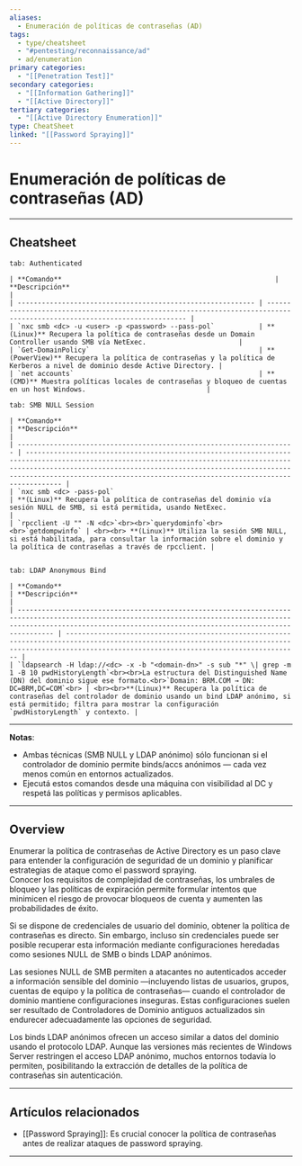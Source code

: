 ```yaml
---
aliases:
  - Enumeración de políticas de contraseñas (AD)
tags:
  - type/cheatsheet
  - "#pentesting/reconnaissance/ad"
  - ad/enumeration
primary categories:
  - "[[Penetration Test]]"
secondary categories:
  - "[[Information Gathering]]"
  - "[[Active Directory]]"
tertiary categories:
  - "[[Active Directory Enumeration]]"
type: CheatSheet
linked: "[[Password Spraying]]"
---
```

# Enumeración de políticas de contraseñas (AD)

***

## Cheatsheet

````tabs
tab: Authenticated

| **Comando**                                                     | **Descripción**                                                                                                              |
| ----------------------------------------------------------- | ------------------------------------------------------------------------------------------------------------------------ |
| `nxc smb <dc> -u <user> -p <password> --pass-pol`           | **(Linux)** Recupera la política de contraseñas desde un Domain Controller usando SMB vía NetExec.                       |
| `Get-DomainPolicy`                                          | **(PowerView)** Recupera la política de contraseñas y la política de Kerberos a nivel de dominio desde Active Directory. |
| `net accounts`                                              | **(CMD)** Muestra políticas locales de contraseñas y bloqueo de cuentas en un host Windows.                              |

tab: SMB NULL Session

| **Comando**                                                               | **Descripción**                                                                                                                                                                                                                                                                                       |
| --------------------------------------------------------------------- | ------------------------------------------------------------------------------------------------------------------------------------------------------------------------------------------------------------------------------------------------------------------------------------------------- |
| `nxc smb <dc> -pass-pol`                                              | **(Linux)** Recupera la política de contraseñas del dominio vía sesión NULL de SMB, si está permitida, usando NetExec.                                                                                                                                                                            |
| `rpcclient -U "" -N <dc>`<br><br>`querydominfo`<br><br>`getdompwinfo` | <br><br> **(Linux)** Utiliza la sesión SMB NULL, si está habilitada, para consultar la información sobre el dominio y la política de contraseñas a través de rpcclient. |


tab: LDAP Anonymous Bind

| **Comando**                                                                                                                                                                                                                     | **Descripción**                                                                                                                                                                                            |
| --------------------------------------------------------------------------------------------------------------------------------------------------------------------------------------------------------------------------- | ------------------------------------------------------------------------------------------------------------------------------------------------------------------------------------------------------ |
| `ldapsearch -H ldap://<dc> -x -b "<domain-dn>" -s sub "*" \| grep -m 1 -B 10 pwdHistoryLength`<br><br>La estructura del Distinguished Name (DN) del dominio sigue ese formato.<br>`Domain: BRM.COM → DN: DC=BRM,DC=COM`<br> | <br><br>**(Linux)** Recupera la política de contraseñas del controlador de dominio usando un bind LDAP anónimo, si está permitido; filtra para mostrar la configuración `pwdHistoryLength` y contexto. |

````

---

**Notas**:
- Ambas técnicas (SMB NULL y LDAP anónimo) sólo funcionan si el controlador de dominio permite binds/accs anónimos — cada vez menos común en entornos actualizados.
- Ejecutá estos comandos desde una máquina con visibilidad al DC y respetá las políticas y permisos aplicables.


---
## Overview

Enumerar la política de contraseñas de Active Directory es un paso clave para entender la configuración de seguridad de un dominio y planificar estrategias de ataque como el password spraying.  
Conocer los requisitos de complejidad de contraseñas, los umbrales de bloqueo y las políticas de expiración permite formular intentos que minimicen el riesgo de provocar bloqueos de cuenta y aumenten las probabilidades de éxito.

Si se dispone de credenciales de usuario del dominio, obtener la política de contraseñas es directo. Sin embargo, incluso sin credenciales puede ser posible recuperar esta información mediante configuraciones heredadas como sesiones NULL de SMB o binds LDAP anónimos.  

Las sesiones NULL de SMB permiten a atacantes no autenticados acceder a información sensible del dominio —incluyendo listas de usuarios, grupos, cuentas de equipo y la política de contraseñas— cuando el controlador de dominio mantiene configuraciones inseguras. Estas configuraciones suelen ser resultado de Controladores de Dominio antiguos actualizados sin endurecer adecuadamente las opciones de seguridad.  

Los binds LDAP anónimos ofrecen un acceso similar a datos del dominio usando el protocolo LDAP. Aunque las versiones más recientes de Windows Server restringen el acceso LDAP anónimo, muchos entornos todavía lo permiten, posibilitando la extracción de detalles de la política de contraseñas sin autenticación.

***

## Artículos relacionados

- [[Password Spraying]]: Es crucial conocer la política de contraseñas antes de realizar ataques de password spraying.

---

